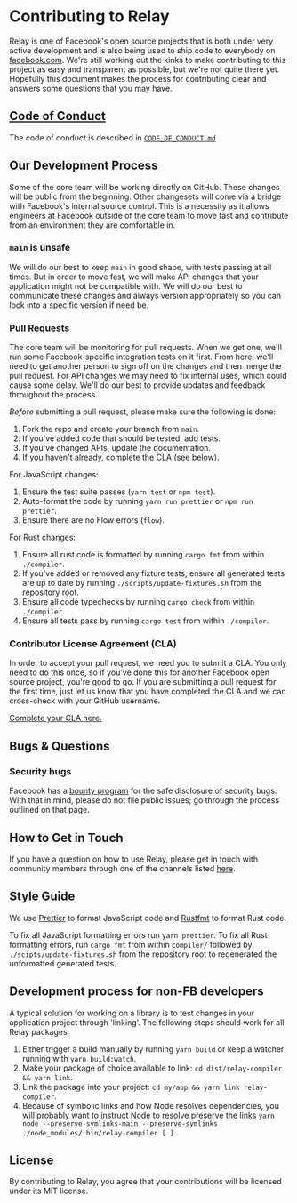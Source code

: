 # Contributing to Relay

Relay is one of Facebook's open source projects that is both under very active development and is also being used to ship code to everybody on [facebook.com](https://www.facebook.com). We're still working out the kinks to make contributing to this project as easy and transparent as possible, but we're not quite there yet. Hopefully this document makes the process for contributing clear and answers some questions that you may have.

## [Code of Conduct](https://code.facebook.com/codeofconduct)

The code of conduct is described in [`CODE_OF_CONDUCT.md`](CODE_OF_CONDUCT.md)

## Our Development Process

Some of the core team will be working directly on GitHub. These changes will be public from the beginning. Other changesets will come via a bridge with Facebook's internal source control. This is a necessity as it allows engineers at Facebook outside of the core team to move fast and contribute from an environment they are comfortable in.

### `main` is unsafe

We will do our best to keep `main` in good shape, with tests passing at all times. But in order to move fast, we will make API changes that your application might not be compatible with. We will do our best to communicate these changes and always version appropriately so you can lock into a specific version if need be.

### Pull Requests

The core team will be monitoring for pull requests. When we get one, we'll run some Facebook-specific integration tests on it first. From here, we'll need to get another person to sign off on the changes and then merge the pull request. For API changes we may need to fix internal uses, which could cause some delay. We'll do our best to provide updates and feedback throughout the process.

*Before* submitting a pull request, please make sure the following is done:

1. Fork the repo and create your branch from `main`.
2. If you've added code that should be tested, add tests.
3. If you've changed APIs, update the documentation.
4. If you haven't already, complete the CLA (see below).

For JavaScript changes:

1. Ensure the test suite passes (`yarn test` or `npm test`).
2. Auto-format the code by running `yarn run prettier` or `npm run prettier`.
3. Ensure there are no Flow errors (`flow`).

For Rust changes:

1. Ensure all rust code is formatted by running `cargo fmt` from within `./compiler`.
2. If you've added or removed any fixture tests, ensure all generated tests are up to date by running `./scripts/update-fixtures.sh` from the repository root.
3. Ensure all code typechecks by running `cargo check` from within `./compiler`.
4. Ensure all tests pass by running `cargo test` from within `./compiler`.

### Contributor License Agreement (CLA)

In order to accept your pull request, we need you to submit a CLA. You only need to do this once, so if you've done this for another Facebook open source project, you're good to go. If you are submitting a pull request for the first time, just let us know that you have completed the CLA and we can cross-check with your GitHub username.

[Complete your CLA here.](https://code.facebook.com/cla)

## Bugs & Questions

### Security bugs

Facebook has a [bounty program](https://www.facebook.com/whitehat/) for the safe disclosure of security bugs. With that in mind, please do not file public issues; go through the process outlined on that page.

## How to Get in Touch

If you have a question on how to use Relay, please get in touch with community members through one of the channels listed [here](https://relay.dev/help).

## Style Guide

We use [Prettier](https://prettier.io/) to format JavaScript code and [Rustfmt](https://rust-lang.github.io/rustfmt/) to format Rust code.

To fix all JavaScript formatting errors run `yarn prettier`. To fix all Rust formatting errors, run `cargo fmt` from within `compiler/` followed by `./scipts/update-fixtures.sh` from the repository root to regenerated the unformatted generated tests.

## Development process for non-FB developers

A typical solution for working on a library is to test changes in your application project through 'linking’. The
following steps should work for all Relay packages:

1. Either trigger a build manually by running `yarn build` or keep a watcher running with `yarn build:watch`.
1. Make your package of choice available to link: `cd dist/relay-compiler && yarn link`.
1. Link the package into your project: `cd my/app && yarn link relay-compiler`.
1. Because of symbolic links and how Node resolves dependencies, you will probably want to instruct Node to resolve
   preserve the links `yarn node --preserve-symlinks-main --preserve-symlinks ./node_modules/.bin/relay-compiler […]`.

## License

By contributing to Relay, you agree that your contributions will be licensed under its MIT license.
